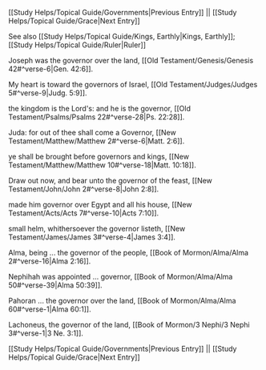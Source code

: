 [[Study Helps/Topical Guide/Governments|Previous Entry]]  ||  [[Study Helps/Topical Guide/Grace|Next Entry]]

 See also [[Study Helps/Topical Guide/Kings, Earthly|Kings, Earthly]]; [[Study Helps/Topical Guide/Ruler|Ruler]]

 Joseph was the governor over the land, [[Old Testament/Genesis/Genesis 42#^verse-6|Gen. 42:6]].

 My heart is toward the governors of Israel, [[Old Testament/Judges/Judges 5#^verse-9|Judg. 5:9]].

 the kingdom is the Lord's: and he is the governor, [[Old Testament/Psalms/Psalms 22#^verse-28|Ps. 22:28]].

 Juda: for out of thee shall come a Governor, [[New Testament/Matthew/Matthew 2#^verse-6|Matt. 2:6]].

 ye shall be brought before governors and kings, [[New Testament/Matthew/Matthew 10#^verse-18|Matt. 10:18]].

 Draw out now, and bear unto the governor of the feast, [[New Testament/John/John 2#^verse-8|John 2:8]].

 made him governor over Egypt and all his house, [[New Testament/Acts/Acts 7#^verse-10|Acts 7:10]].

 small helm, whithersoever the governor listeth, [[New Testament/James/James 3#^verse-4|James 3:4]].

 Alma, being ... the governor of the people, [[Book of Mormon/Alma/Alma 2#^verse-16|Alma 2:16]].

 Nephihah was appointed ... governor, [[Book of Mormon/Alma/Alma 50#^verse-39|Alma 50:39]].

 Pahoran ... the governor over the land, [[Book of Mormon/Alma/Alma 60#^verse-1|Alma 60:1]].

 Lachoneus, the governor of the land, [[Book of Mormon/3 Nephi/3 Nephi 3#^verse-1|3 Ne. 3:1]].

[[Study Helps/Topical Guide/Governments|Previous Entry]]  ||  [[Study Helps/Topical Guide/Grace|Next Entry]]